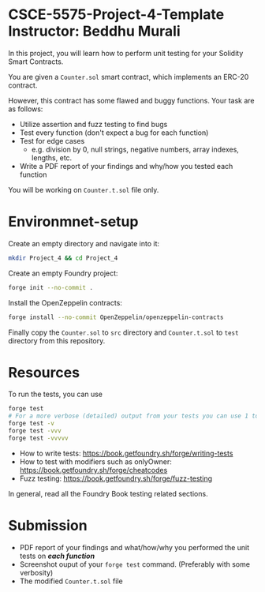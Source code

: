 # CSCE-5575-Project-4-Template <br /> Instructor: Beddhu Murali
In this project, you will learn how to perform unit testing for your Solidity Smart Contracts.

You are given a `Counter.sol` smart contract, which implements an ERC-20 contract.

However, this contract has some flawed and buggy functions. Your task are as follows:
- Utilize assertion and fuzz testing to find bugs
- Test every function (don't expect a bug for each function)
- Test for edge cases
  - e.g. division by 0, null strings, negative numbers, array indexes, lengths, etc.
- Write a PDF report of your findings and why/how you tested each function

You will be working on `Counter.t.sol` file only.

# Environmnet-setup
Create an empty directory and navigate into it:

```bash
mkdir Project_4 && cd Project_4
```

Create an empty Foundry project:

```bash
forge init --no-commit .
```

Install the OpenZeppelin contracts:

```bash
forge install --no-commit OpenZeppelin/openzeppelin-contracts
```

Finally copy the `Counter.sol` to `src` directory and `Counter.t.sol` to `test` directory from this repository.

# Resources
To run the tests, you can use

```bash
forge test
# For a more verbose (detailed) output from your tests you can use 1 to 5 v's
forge test -v
forge test -vvv
forge test -vvvvv
```

- How to write tests: https://book.getfoundry.sh/forge/writing-tests
- How to test with modifiers such as onlyOwner: https://book.getfoundry.sh/forge/cheatcodes
- Fuzz testing: https://book.getfoundry.sh/forge/fuzz-testing

In general, read all the Foundry Book testing related sections.

# Submission
- PDF report of your findings and what/how/why you performed the unit tests on ***each function***
- Screenshot ouput of your `forge test` command. (Preferably with some verbosity)
- The modified `Counter.t.sol` file
